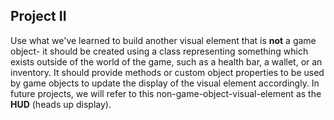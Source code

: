 ## Project II
Use what we've learned to build another visual element that is **not** a game object- it should be created using a class representing something which exists outside of the world of the game, such as a health bar, a wallet, or an inventory. It should provide methods or custom object properties to be used by game objects to update the display of the visual element accordingly. In future projects, we will refer to this non-game-object-visual-element as the **HUD** (heads up display).